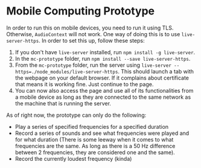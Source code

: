 # Mobile Computing Prototype
In order to run this on mobile devices, you need to run it using TLS. Otherwise, `AudioContext` will not work.
One way of doing this is to use `live-server-https`. In order to set this up, follow these steps:
1. If you don't have `live-server` installed, run `npm install -g live-server`.
2. In the `mc-prototype` folder, run `npm install --save live-server-https`.
3. From the `mc-prototype` folder, run the server using `live-server --https=./node_modules/live-server-https`. This should launch a tab with the webpage on your default browser. If it complains about certificate that means it is working fine. Just continue to the page.
4. You can now also access the page and use all of its functionalities from a mobile device as long as they are connected to the same network as the machine that is running the server.

As of right now, the prototype can only do the following:
* Play a series of specified frequencies for a specified duration
* Record a series of sounds and see what frequencies were played and for what duration (There is some leeway when it comes to what frequencies are the same. As long as there is a 50 Hz difference between 2 frequencies, they are considered one and the same).
* Record the currently loudest frequency (kinda)
